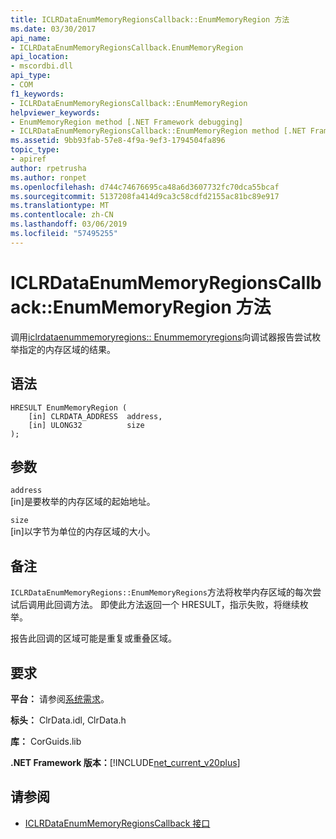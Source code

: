 ```yaml
---
title: ICLRDataEnumMemoryRegionsCallback::EnumMemoryRegion 方法
ms.date: 03/30/2017
api_name:
- ICLRDataEnumMemoryRegionsCallback.EnumMemoryRegion
api_location:
- mscordbi.dll
api_type:
- COM
f1_keywords:
- ICLRDataEnumMemoryRegionsCallback::EnumMemoryRegion
helpviewer_keywords:
- EnumMemoryRegion method [.NET Framework debugging]
- ICLRDataEnumMemoryRegionsCallback::EnumMemoryRegion method [.NET Framework debugging]
ms.assetid: 9bb93fab-57e8-4f9a-9ef3-1794504fa896
topic_type:
- apiref
author: rpetrusha
ms.author: ronpet
ms.openlocfilehash: d744c74676695ca48a6d3607732fc70dca55bcaf
ms.sourcegitcommit: 5137208fa414d9ca3c58cdfd2155ac81bc89e917
ms.translationtype: MT
ms.contentlocale: zh-CN
ms.lasthandoff: 03/06/2019
ms.locfileid: "57495255"
---
```

# <a name="iclrdataenummemoryregionscallbackenummemoryregion-method"></a>ICLRDataEnumMemoryRegionsCallback::EnumMemoryRegion 方法
调用[iclrdataenummemoryregions:: Enummemoryregions](../../../../docs/framework/unmanaged-api/debugging/iclrdataenummemoryregions-enummemoryregions-method.md)向调试器报告尝试枚举指定的内存区域的结果。  
  
## <a name="syntax"></a>语法  
  
```  
HRESULT EnumMemoryRegion (  
    [in] CLRDATA_ADDRESS  address,  
    [in] ULONG32          size  
);  
```  
  
## <a name="parameters"></a>参数  
 `address`  
 [in]是要枚举的内存区域的起始地址。  
  
 `size`  
 [in]以字节为单位的内存区域的大小。  
  
## <a name="remarks"></a>备注  
 `ICLRDataEnumMemoryRegions::EnumMemoryRegions`方法将枚举内存区域的每次尝试后调用此回调方法。 即使此方法返回一个 HRESULT，指示失败，将继续枚举。  
  
 报告此回调的区域可能是重复或重叠区域。  
  
## <a name="requirements"></a>要求  
 **平台：** 请参阅[系统需求](../../../../docs/framework/get-started/system-requirements.md)。  
  
 **标头：** ClrData.idl, ClrData.h  
  
 **库：** CorGuids.lib  
  
 **.NET Framework 版本：**[!INCLUDE[net_current_v20plus](../../../../includes/net-current-v20plus-md.md)]  
  
## <a name="see-also"></a>请参阅
- [ICLRDataEnumMemoryRegionsCallback 接口](../../../../docs/framework/unmanaged-api/debugging/iclrdataenummemoryregionscallback-interface.md)
